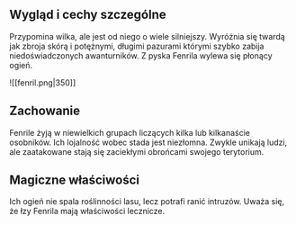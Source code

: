 
## **Wygląd i cechy szczególne**
Przypomina wilka, ale jest od niego o wiele silniejszy. Wyróżnia się twardą jak zbroja skórą i potężnymi, długimi pazurami którymi szybko zabija niedoświadczonych awanturników. Z pyska Fenrila wylewa się płonący ogień.

![[fenril.png|350]]
## **Zachowanie**
Fenrile żyją w niewielkich grupach liczących kilka lub kilkanaście osobników. Ich lojalność wobec stada jest niezłomna. Zwykle unikają ludzi, ale zaatakowane stają się zaciekłymi obrońcami swojego terytorium.
## **Magiczne właściwości**
Ich ogień nie spala roślinności lasu, lecz potrafi ranić intruzów. Uważa się, że łzy Fenrila mają właściwości lecznicze.